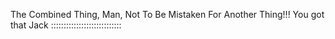 The Combined Thing, Man, Not To Be Mistaken For Another Thing!!! You got that Jack ::::::::::::::::::::::::::::
